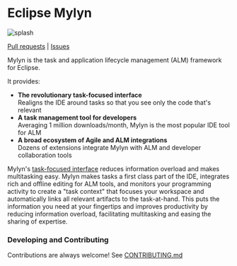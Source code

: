 # Eclipse Mylyn
![splash](https://raw.githubusercontent.com/eclipse-mylyn/org.eclipse.mylyn.tasks/master/org.eclipse.mylyn.help.ui/images/mylyn-overview-small.gif)

[Pull requests](https://github.com/pulls?user=eclipse-mylyn) |
[Issues](https://github.com/issues?user=eclipse-mylyn)

Mylyn is the task and application lifecycle management (ALM) framework for Eclipse.

It provides:
- **The revolutionary task-focused interface**
<br>Realigns the IDE around tasks so that you see only the code that's relevant 
- **A task management tool for developers** 
<br>Averaging 1 million downloads/month, Mylyn is the most popular IDE tool for ALM 
- **A broad ecosystem of Agile and ALM integrations** 
<br>Dozens of extensions integrate Mylyn with ALM and developer collaboration tools

Mylyn's [task-focused interface](https://en.wikipedia.org/wiki/Task-focused_interface)
reduces information overload and makes multitasking easy.
Mylyn makes tasks a first class part of the IDE, integrates rich and offline editing for ALM tools,
and monitors your programming activity to create a "task context" that focuses your workspace and automatically links all
relevant artifacts to the task-at-hand. This puts the information you need at your fingertips and improves productivity
by reducing information overload, facilitating multitasking and easing the sharing of expertise. 

### Developing and Contributing

Contributions are always welcome!
See [CONTRIBUTING.md](https://github.com/eclipse-mylyn/.github/blob/main/CONTRIBUTING.md)
